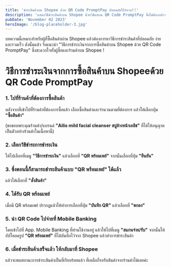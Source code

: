 ```yaml
---
title: 'ชำระสินค้าบน Shopee ด้วย QR Code PromptPay ปลอดภัยไร้กังวล!!'
description: 'แสดงวิธีชำระสินค้าบน Shopee ด้วยวิธีแสกน QR Code PromptPay ซึ่งไม่ต้องกลัวว่าเงินจะสูญหาย ไม่ต้องผูกบัญชี'
pubDate: 'November 02 2023'
heroImage: '/blog-placeholder-3.jpg'
---
```


บทความนี้เหมาะสำหรับผู้ที่ซื้อสินค้าผ่าน Shopee แล้วต้องการหาวิธีการชำระสินค้าที่ปลอดภัย ง่าย และรวดเร็ว ดังนั้นแล้ว จึงแนะนำ "วิธีการชำระเงินจากการซื้อสินค้าบน Shopee ด้วย QR Code PromptPay" ซึ่งสะดวกใจทั้งผู้ซื้อและร้านค้าบน Shopee !

# วิธีการชำระเงินจากการซื้อสินค้าบน Shopeeด้วย QR Code PromptPay


### 1. ไปที่ร้านค้าที่ต้องการซื้อสินค้า  

หลังจากที่เข้าไปที่ร้านค้าที่ต้องการซื้อแล้ว เลือกซื้อสินค้าและจำนวนตามที่ต้องการ แล้วให้เลือกปุ่ม **"ซื้อสินค้า"**

(ขอขอบพระคุณร้านค้า/แบรนด์ **"Ailis mild facial cleanser สบู่ล้างหน้าเอลิช"** ที่ได้ให้อนุญาตเป็นตัวอย่างร้านค้าในเนื้อหานี้)

### 2. เลือกวิธีชำระการชำระเงิน
ให้ไปเลือกที่เมนู **"วิธีการชำระเงิน"** แล้วเลือกที่ **"QR พร้อมเพย์"** จากนั้นเลือกที่ปุ่ม **"ยืนยัน"**



### 3. ซึ่งตอนนี้ก็สามารถชำระสินค้าแบบ "QR พร้อมเพย์" ได้แล้ว 
แล้วให้เลือกที่ **"สั่งสินค้า"**

### 4. ได้รับ QR พร้อมเพย์
เมื่อมี QR พร้อมเพย์ ปรากฏแล้วให้ทำการเลือกที่ปุ่ม **"บันทึก QR"** แล้วเลือกที่ **"ตกลง"**


### 5. นำ QR Code ไปจ่ายที่ Mobile Banking 
โดยเข้าไปที่ App. Mobile Banking ที่ท่านใช้งานอยู่ แล้วให้ไปที่เมนู **"สแกนจ่าย/รับ"** จากนั้นให้อัปโหลดรูป **"QR พร้อมเพย์"** ที่ได้บันทึกไว้จาก Shopee แล้วทำการชำระสินค้า


### 6. เมื่อชำระสินค้าเสร็จแล้ว ให้กลับมาที่ Shopee
แล้วจะพบสถานะการชำระสินค้าเป็นที่เรียบร้อยแล้ว ที่เหลือก็รอรับสินค้าจากร้านค้าได้เลยค่ะ 






